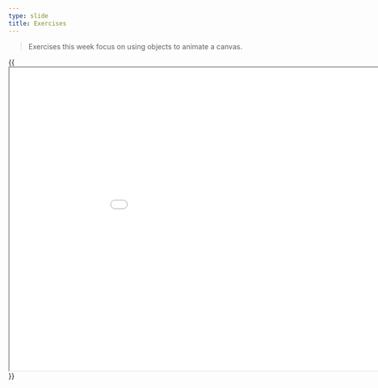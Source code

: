 ```yaml
---
type: slide
title: Exercises
---
```


> Exercises this week focus on using objects to animate a canvas.

{{<iframe src="iframes/example" width="1000" height="600">}}{{</iframe>}}
